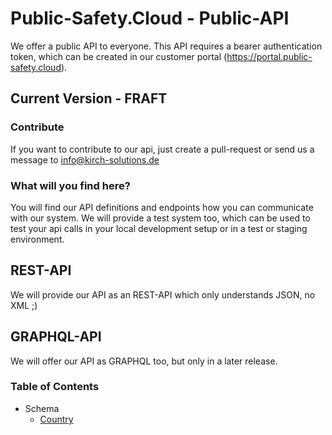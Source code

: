 # Public-Safety.Cloud - Public-API

We offer a public API to everyone. This API requires a bearer authentication token, which can be created in our customer
portal (https://portal.public-safety.cloud).  

## Current Version - FRAFT

### Contribute

If you want to contribute to our api, just create a pull-request or send us a message to info@kirch-solutions.de

### What will you find here?

You will find our API definitions and endpoints how you can communicate with our system. 
We will provide a test system too, 
which can be used to test your api calls in your local development setup or in a test or staging environment.

## REST-API
We will provide our API as an REST-API which only understands JSON, no XML ;)

## GRAPHQL-API
We will offer our API as GRAPHQL too, but only in a later release.

### Table of Contents
- Schema
    - [Country](/schema/country/README.md)